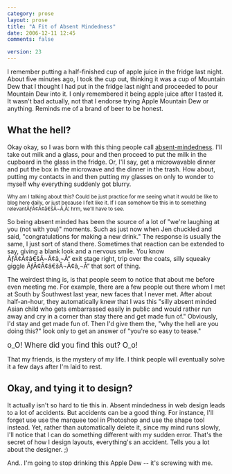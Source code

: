 ```yaml
---
category: prose
layout: prose
title: "A Fit of Absent Mindedness"
date: 2006-12-11 12:45
comments: false

version: 23
---
```


I remember putting a half-finished cup of apple juice in the fridge last night. About five minutes ago, I took the cup out, thinking it was a cup of Mountain Dew that I thought I had put in the fridge last night and proceeded to pour Mountain Dew into it. I only remembered it being apple juice after I tasted it. It wasn't bad actually, not that I endorse trying Apple Mountain Dew or anything. Reminds me of a brand of beer to be honest.

## What the hell?

Okay okay, so I was born with this thing people call [absent-mindedness][1]. I'll take out milk and a glass, pour and then proceed to put the milk in the cupboard in the glass in the fridge. Or, I'll say, get a microwavable dinner and put the box in the microwave and the dinner in the trash. How about, putting my contacts in and then putting my glasses on only to wonder to myself why everything suddenly got blurry.

<small>Why am I talking about this? Could be just practice for me seeing what it would be like to blog here daily, or just because I felt like it. If I can somehow tie this in to something relevantÃƒÂ¢Ã¢â€šÂ¬Ã‚Â¦ hrm, we'll have to see.</small>

So being absent minded has been the source of a lot of "we're laughing at you (not with you)" moments. Such as just now when Jen chuckled and said, "congratulations for making a new drink." The response is usually the same, I just sort of stand there. Sometimes that reaction can be extended to say, giving a blank look and a nervous smile. You know ÃƒÂ¢Ã¢â€šÂ¬Ã¢â‚¬Å“ exit stage right, trip over the coats, silly squeaky giggle ÃƒÂ¢Ã¢â€šÂ¬Ã¢â‚¬Å“ that sort of thing.

The weirdest thing is, is that people seem to notice that about me before even meeting me. For example, there are a few people out there whom I met at South by Southwest last year, new faces that I never met. After about half-an-hour, they automatically knew that I was this "silly absent minded Asian child who gets embarrassed easily in public and would rather run away and cry in a corner than stay there and get made fun of." Obviously, I'd stay and get made fun of. Then I'd give them the, "why the hell are you doing this?" look only to get an answer of "you're so easy to tease."

<big>o_O! Where did you find this out? O_o!</big>

That my friends, is the mystery of my life. I think people will eventually solve it a few days after I'm laid to rest.

## Okay, and tying it to design?

It actually isn't so hard to tie this in. Absent mindedness in web design leads to a lot of accidents. But accidents can be a good thing. For instance, I'll forget use use the marquee tool in Photoshop and use the shape tool instead. Yet, rather than automatically delete it, since my mind runs slowly, I'll notice that I can do something different with my sudden error. That's the secret of how I design layouts, everything's an accident. Tells you a lot about the designer. ;)

And.. I'm going to stop drinking this Apple Dew -- it's screwing with me.

 [1]: http://www.answers.com/topic/absent-minded
